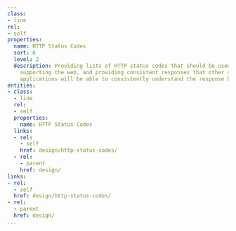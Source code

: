 ```yaml
---
class:
- line
rel:
- self
properties:
  name: HTTP Status Codes
  sort: 6
  level: 2
  description: Providing lists of HTTP status codes that should be used across services,
    supporting the web, and providing consistent responses that other systems and
    applications will be able to consistently understand the response being returned.
entities:
- class:
  - line
  rel:
  - self
  properties:
    name: HTTP Status Codes
  links:
  - rel:
    - self
    href: design/http-status-codes/
  - rel:
    - parent
    href: design/
links:
- rel:
  - self
  href: design/http-status-codes/
- rel:
  - parent
  href: design/
...
```

